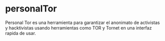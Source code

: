# personalTor
Personal Tor es una herramienta para garantizar el anonimato de activistas y hacktivistas usando herramientas como TOR y Tornet en una interfaz rapida de usar.
